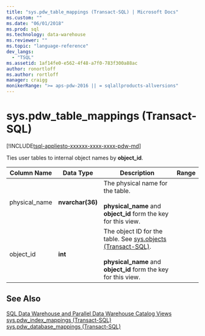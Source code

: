 ```yaml
---
title: "sys.pdw_table_mappings (Transact-SQL) | Microsoft Docs"
ms.custom: ""
ms.date: "06/01/2018"
ms.prod: sql
ms.technology: data-warehouse
ms.reviewer: ""
ms.topic: "language-reference"
dev_langs: 
  - "TSQL"
ms.assetid: 1af14fe0-e562-4f48-a7f0-783f300a88ac
author: ronortloff
ms.author: rortloff
manager: craigg
monikerRange: ">= aps-pdw-2016 || = sqlallproducts-allversions"
---
```

# sys.pdw_table_mappings (Transact-SQL)
[!INCLUDE[tsql-appliesto-xxxxxx-xxxx-xxxx-pdw-md](../../includes/tsql-appliesto-xxxxxx-xxxx-xxxx-pdw-md.md)]

  Ties user tables to internal object names by **object_id**.  
  
|Column Name|Data Type|Description|Range|  
|-----------------|---------------|-----------------|-----------|  
|physical_name|**nvarchar(36)**|The physical name for the table.<br /><br /> **physical_name** and **object_id** form the key for this view.||  
|object_id|**int**|The object ID for the table. See [sys.objects &#40;Transact-SQL&#41;](../../relational-databases/system-catalog-views/sys-objects-transact-sql.md).<br /><br /> **physical_name** and **object_id** form the key for this view.||  
  
## See Also  
 [SQL Data Warehouse and Parallel Data Warehouse Catalog Views](../../relational-databases/system-catalog-views/sql-data-warehouse-and-parallel-data-warehouse-catalog-views.md)   
 [sys.pdw_index_mappings &#40;Transact-SQL&#41;](../../relational-databases/system-catalog-views/sys-pdw-index-mappings-transact-sql.md)   
 [sys.pdw_database_mappings &#40;Transact-SQL&#41;](../../relational-databases/system-catalog-views/sys-pdw-database-mappings-transact-sql.md)  
  
  
